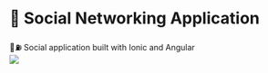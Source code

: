 # 📱 Social Networking Application
🚀⛽️ Social application built with Ionic and Angular  
<img src="https://img.shields.io/badge/netork-b1.0-blue">
